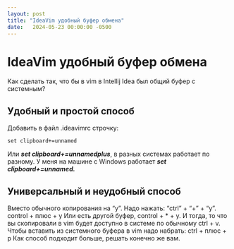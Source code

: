 ```yaml
---
layout: post
title: "IdeaVim удобный буфер обмена"
date:   2024-05-23 00:00:00 -0500
---
```


# IdeaVim удобный буфер обмена

Как сделать так, что бы в vim в Intellij Idea был общий буфер с системным?

## Удобный и простой способ

Добавить в файл .ideavimrc строчку:

```
set clipboard+=unnamed
```

Или ***set clipboard+=unnamedplus***, в разных системах работает по разному.
У меня на машине с Windows работает ***set clipboard+=unnamed.***

## Универсальный и неудобный способ

Вместо обычного копирования на “y”. Надо нажать: “ctrl” + “+” + “y”.
control + плюс + y
Или есть другой буфер, control + * + y.
И тогда, то что вы скопировали в vim будет доступно в системе по обычному ctrl + v.
Чтобы вставить из системного буфера в vim надо набрать: ctrl + плюс + p
Как способ подходит больше, решать конечно же вам.